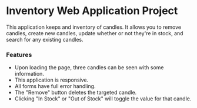 # Inventory Web Application Project
This application keeps and inventory of candles. It allows you to remove candles, create new candles, update whether or not they're in stock, and search for any existing candles.

### Features
- Upon loading the page, three candles can be seen with some information. 
- This application is responsive. 
- All forms have full error handling.
- The "Remove" button deletes the targeted candle.
- Clicking "In Stock" or "Out of Stock" will toggle the value for that candle. 
